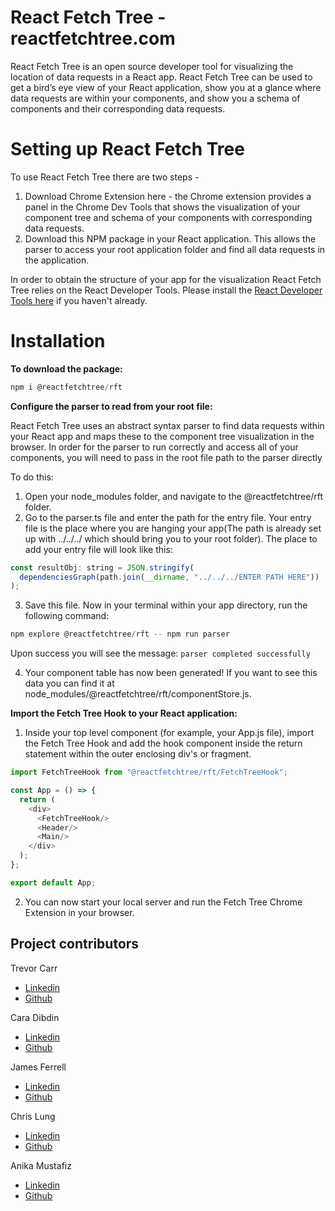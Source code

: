 # React Fetch Tree - reactfetchtree.com

React Fetch Tree is an open source developer tool for visualizing the location of data requests in a React app. React Fetch Tree can be used to get a bird’s eye view of your React application, show you at a glance where data requests are within your components, and show you a schema of components and their corresponding data requests.

# Setting up React Fetch Tree

To use React Fetch Tree there are two steps -

1. Download Chrome Extension here - the Chrome extension provides a panel in the Chrome Dev Tools that shows the visualization of your component tree and schema of your components with corresponding data requests.
2. Download this NPM package in your React application. This allows the parser to access your root application folder and find all data requests in the application.

In order to obtain the structure of your app for the visualization React Fetch Tree relies on the React Developer Tools. Please install the [React Developer Tools here](https://chrome.google.com/webstore/detail/react-developer-tools/fmkadmapgofadopljbjfkapdkoienihi?hl=en) if you haven't already.

# Installation

**To download the package:**

```javascript
npm i @reactfetchtree/rft
```

**Configure the parser to read from your root file:**

React Fetch Tree uses an abstract syntax parser to find data requests within your React app and maps these to the component tree visualization in the browser. In order for the parser to run correctly and access all of your components, you will need to pass in the root file path to the parser directly

To do this:

1. Open your node_modules folder, and navigate to the @reactfetchtree/rft folder.
2. Go to the parser.ts file and enter the path for the entry file. Your entry file is the place where you are hanging your app(The path is already set up with ../../../ which should bring you to your root folder).
   The place to add your entry file will look like this:

```javascript
const resultObj: string = JSON.stringify(
  dependenciesGraph(path.join(__dirname, "../../../ENTER PATH HERE"))
);
```

3. Save this file. Now in your terminal within your app directory, run the following command:

```javascript
npm explore @reactfetchtree/rft -- npm run parser
```
  Upon success you will see the message: 
      `parser completed successfully`

4. Your component table has now been generated! If you want to see this data you can find it at node_modules/@reactfetchtree/rft/componentStore.js.

**Import the Fetch Tree Hook to your React application:**

1. Inside your top level component (for example, your App.js file), import the Fetch Tree Hook and add the hook component inside the return statement within the outer enclosing div's or fragment.

```javascript
import FetchTreeHook from "@reactfetchtree/rft/FetchTreeHook";

const App = () => {
  return ( 
    <div>
      <FetchTreeHook/>
      <Header/>
      <Main/>
    </div>
  );
};

export default App;
```

2. You can now start your local server and run the Fetch Tree Chrome Extension in your browser.


## Project contributors

Trevor Carr 
  - [Linkedin](https://www.linkedin.com/in/carr-trevor/)
  - [Github](https://github.com/trevcarr95)

Cara Dibdin
  - [Linkedin](https://www.linkedin.com/in/cara-dibdin/)
  - [Github](https://github.com/caradubdub)

James Ferrell
  - [Linkedin](https://www.linkedin.com/in/james-d-ferrell/)
  - [Github](https://github.com/jdferrell009)

Chris Lung
  - [Linkedin](https://www.linkedin.com/in/chris-lung-cpa-5b69b2ba/)
  - [Github](https://github.com/chrisl-13)

Anika Mustafiz
  - [Linkedin](https://www.linkedin.com/in/anikamustafiz-lillies/)
  - [Github](https://github.com/amustafiz)